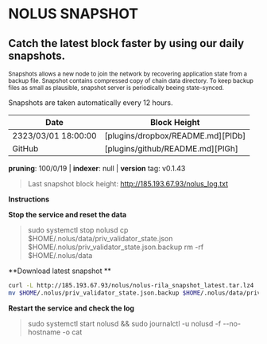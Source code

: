 # NOLUS SNAPSHOT

## Catch the latest block faster by using our daily snapshots.

<sub>
Snapshots allows a new node to join the network by recovering application state from a backup file. Snapshot contains compressed copy of chain data directory. To keep backup files as small as plausible, snapshot server is periodically beeing state-synced.
</sub>

Snapshots are taken automatically every 12 hours.

| Date | Block Height |
| ------ | ------ |
| 2323/03/01 18:00:00 | [plugins/dropbox/README.md][PlDb] |
| GitHub | [plugins/github/README.md][PlGh] |

**pruning**: 100/0/19 | **indexer**: null | **version** tag: v0.1.43

> Last snapshot block height: http://185.193.67.93/nolus_log.txt

**Instructions**

**Stop the service and reset the data**

> sudo systemctl stop nolusd
> cp $HOME/.nolus/data/priv_validator_state.json $HOME/.nolus/priv_validator_state.json.backup
> rm -rf $HOME/.nolus/data

**Download latest snapshot **

```sh
curl -L http://185.193.67.93/nolus/nolus-rila_snapshot_latest.tar.lz4 | tar -Ilz4 -xf - -C $HOME/.nolus
mv $HOME/.nolus/priv_validator_state.json.backup $HOME/.nolus/data/priv_validator_state.json
```
**Restart the service and check the log**

> sudo systemctl start nolusd && sudo journalctl -u nolusd -f --no-hostname -o cat
